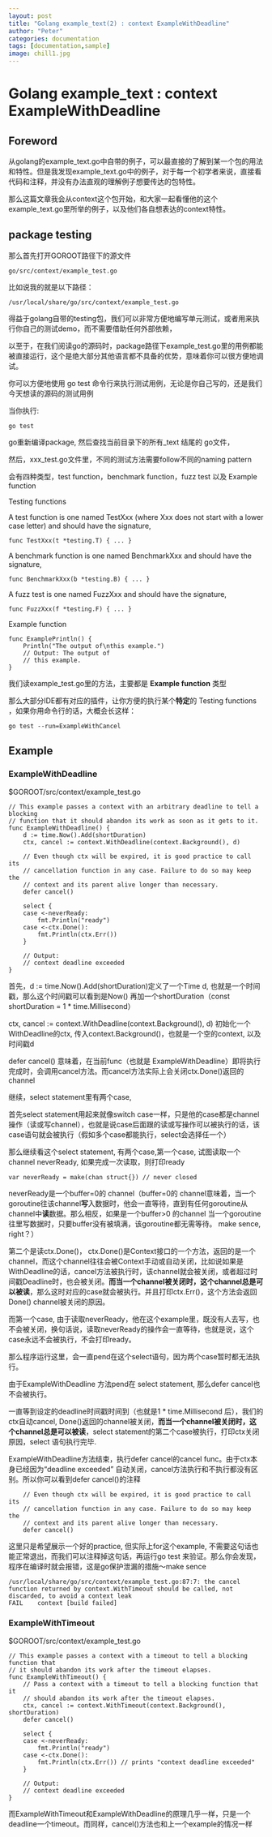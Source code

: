 ```yaml
---
layout: post
title: "Golang example_text(2) : context ExampleWithDeadline"
author: "Peter"
categories: documentation
tags: [documentation,sample]
image: chill1.jpg
---
```


# Golang example_text : context ExampleWithDeadline

##  Foreword

从golang的example_text.go中自带的例子，可以最直接的了解到某一个包的用法和特性。但是我发现example_text.go中的例子，对于每一个初学者来说，直接看代码和注释，并没有办法直观的理解例子想要传达的包特性。

那么这篇文章我会从context这个包开始，和大家一起看懂他的这个example_text.go里所举的例子，以及他们各自想表达的context特性。



## package testing

那么首先打开GOROOT路径下的源文件

```
go/src/context/example_test.go
```



比如说我的就是以下路径：

```
/usr/local/share/go/src/context/example_test.go
```



得益于golang自带的testing包，我们可以非常方便地编写单元测试，或者用来执行你自己的测试demo，而不需要借助任何外部依赖，

以至于，在我们阅读go的源码时，package路径下example_test.go里的用例都能被直接运行，这个是绝大部分其他语言都不具备的优势，意味着你可以很方便地调试。



你可以方便地使用 go test 命令行来执行测试用例，无论是你自己写的，还是我们今天想读的源码的测试用例



当你执行:

```shell
go test
```

go重新编译package, 然后查找当前目录下的所有_text 结尾的 go文件，



然后，xxx_test.go文件里，不同的测试方法需要follow不同的naming pattern

会有四种类型，test function，benchmark function，fuzz test 以及 Example function



Testing functions



A test function is one named TestXxx (where Xxx does not start with a lower case letter) and should have the signature,

```
func TestXxx(t *testing.T) { ... }
```

A benchmark function is one named BenchmarkXxx and should have the signature,

```
func BenchmarkXxx(b *testing.B) { ... }
```

A fuzz test is one named FuzzXxx and should have the signature,

```
func FuzzXxx(f *testing.F) { ... }
```

Example function

```
func ExamplePrintln() {
	Println("The output of\nthis example.")
	// Output: The output of
	// this example.
}
```



我们读example_test.go里的方法，主要都是 **Example function**  类型

那么大部分IDE都有对应的插件，让你方便的执行某个**特定**的 Testing functions ，如果你用命令行的话，大概会长这样：

```shell
go test --run=ExampleWithCancel 
```



## Example

### ExampleWithDeadline

$GOROOT/src/context/example_test.go

```golang
// This example passes a context with an arbitrary deadline to tell a blocking
// function that it should abandon its work as soon as it gets to it.
func ExampleWithDeadline() {
	d := time.Now().Add(shortDuration)
	ctx, cancel := context.WithDeadline(context.Background(), d)

	// Even though ctx will be expired, it is good practice to call its
	// cancellation function in any case. Failure to do so may keep the
	// context and its parent alive longer than necessary.
	defer cancel()

	select {
	case <-neverReady:
		fmt.Println("ready")
	case <-ctx.Done():
		fmt.Println(ctx.Err())
	}

	// Output:
	// context deadline exceeded
}
```



首先，d := time.Now().Add(shortDuration)定义了一个Time d, 也就是一个时间戳，那么这个时间戳可以看到是Now() 再加一个shortDuration（const shortDuration    = 1 * time.Millisecond）



ctx, cancel := context.WithDeadline(context.Background(), d) 初始化一个WithDeadline的ctx, 传入context.Background()，也就是一个空的context, 以及时间戳d



defer cancel()  意味着，在当前func（也就是 ExampleWithDeadline）即将执行完成时，会调用cancel方法。而cancel方法实际上会关闭ctx.Done()返回的channel



继续，select statement里有两个case, 

首先select statement用起来就像switch case一样，只是他的case都是channel操作（读或写channel），也就是说case后面跟的读或写操作可以被执行的话，该case语句就会被执行（假如多个case都能执行，select会选择任一个）

那么继续看这个select statement, 有两个case,第一个case, 试图读取一个channel neverReady, 如果完成一次读取，则打印ready

```golang
var neverReady = make(chan struct{}) // never closed
```

neverReady是一个buffer=0的 channel（buffer=0的 channel意味着，当一个goroutine往该channel**写**入数据时，他会一直等待，直到有任何goroutine从channel中**读**数据。那么相反，如果是一个buffer>0 的channel 当一个goroutine往里写数据时，只要buffer没有被填满，该goroutine都无需等待。 make sence, right？）



第二个是读ctx.Done()， ctx.Done()是Context接口的一个方法，返回的是一个channel，而这个channel往往会被Context手动或自动关闭，比如说如果是WithDeadline的话，cancel方法被执行时，该channel就会被关闭，或者超过时间戳Deadline时，也会被关闭。**而当一个channel被关闭时，这个channel总是可以被读**，那么这时对应的case就会被执行。并且打印ctx.Err()，这个方法会返回Done() channel被关闭的原因。



而第一个case, 由于读取neverReady，他在这个example里，既没有人去写，也不会被关闭，换句话说，读取neverReady的操作会一直等待，也就是说，这个case永远不会被执行，不会打印ready。



那么程序运行这里，会一直pend在这个select语句，因为两个case暂时都无法执行。



由于ExampleWithDeadline 方法pend在 select statement, 那么defer cancel也不会被执行。

一直等到设定的deadline时间戳时间到（也就是1 * time.Millisecond 后），我们的ctx自动cancel, Done()返回的channel被关闭，**而当一个channel被关闭时，这个channel总是可以被读**，select statement的第二个case被执行，打印ctx关闭原因，select 语句执行完毕.



ExampleWithDeadline方法结束，执行defer cancel的cancel func。由于ctx本身已经因为“deadline exceeded” 自动关闭，cancel方法执行和不执行都没有区别。所以你可以看到defer cancel()的注释

```golang
	// Even though ctx will be expired, it is good practice to call its
	// cancellation function in any case. Failure to do so may keep the
	// context and its parent alive longer than necessary.
	defer cancel()
```

这里只是希望展示一个好的practice, 但实际上for这个example, 不需要这句话也能正常退出，而我们可以注释掉这句话，再运行go test 来验证。那么你会发现，程序在编译时就会报错，这是go保护泄漏的措施～make sence

```
/usr/local/share/go/src/context/example_test.go:87:7: the cancel function returned by context.WithTimeout should be called, not discarded, to avoid a context leak
FAIL    context [build failed]
```





### ExampleWithTimeout

$GOROOT/src/context/example_test.go

```golang
// This example passes a context with a timeout to tell a blocking function that
// it should abandon its work after the timeout elapses.
func ExampleWithTimeout() {
	// Pass a context with a timeout to tell a blocking function that it
	// should abandon its work after the timeout elapses.
	ctx, cancel := context.WithTimeout(context.Background(), shortDuration)
	defer cancel()

	select {
	case <-neverReady:
		fmt.Println("ready")
	case <-ctx.Done():
		fmt.Println(ctx.Err()) // prints "context deadline exceeded"
	}

	// Output:
	// context deadline exceeded
}
```



而ExampleWithTimeout和ExampleWithDeadline的原理几乎一样，只是一个deadline一个timeout。而同样，cancel()方法也和上一个example的情况一样